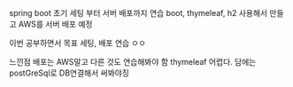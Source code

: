 spring boot 초기 세팅 부터 서버 배포까지 연습 
boot, thymeleaf, h2 사용해서 만들고
AWS를 서버 배포 예정

이번 공부하면서 목표 
세팅, 배포 연습 ㅇㅇ 

느낀점
배포는 AWS말고 다른 것도 연습해봐야 함
thymeleaf 어렵다.
담에는 postGreSql로 DB연결해서 써봐야징
